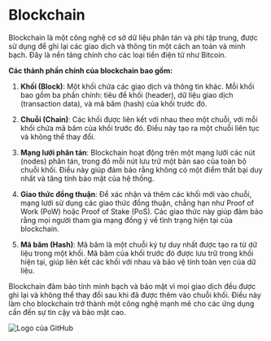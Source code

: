 # Blockchain

Blockchain là một công nghệ cơ sở dữ liệu phân tán và phi tập trung, được sử dụng để ghi lại các giao dịch và thông tin một cách an toàn và minh bạch. Đây là nền tảng chính cho các loại tiền điện tử như Bitcoin.

**Các thành phần chính của blockchain bao gồm:**

1. **Khối (Block)**: Một khối chứa các giao dịch và thông tin khác. Mỗi khối bao gồm ba phần chính: tiêu đề khối (header), dữ liệu giao dịch (transaction data), và mã băm (hash) của khối trước đó.

2. **Chuỗi (Chain)**: Các khối được liên kết với nhau theo một chuỗi, với mỗi khối chứa mã băm của khối trước đó. Điều này tạo ra một chuỗi liên tục và không thể thay đổi.

3. **Mạng lưới phân tán**: Blockchain hoạt động trên một mạng lưới các nút (nodes) phân tán, trong đó mỗi nút lưu trữ một bản sao của toàn bộ chuỗi khối. Điều này giúp đảm bảo rằng không có một điểm thất bại duy nhất và tăng tính bảo mật của hệ thống.

4. **Giao thức đồng thuận**: Để xác nhận và thêm các khối mới vào chuỗi, mạng lưới sử dụng các giao thức đồng thuận, chẳng hạn như Proof of Work (PoW) hoặc Proof of Stake (PoS). Các giao thức này giúp đảm bảo rằng mọi người tham gia mạng đồng ý về tình trạng hiện tại của blockchain.

5. **Mã băm (Hash)**: Mã băm là một chuỗi ký tự duy nhất được tạo ra từ dữ liệu trong một khối. Mã băm của khối trước đó được lưu trữ trong khối hiện tại, giúp liên kết các khối với nhau và bảo vệ tính toàn vẹn của dữ liệu.

Blockchain đảm bảo tính minh bạch và bảo mật vì mọi giao dịch đều được ghi lại và không thể thay đổi sau khi đã được thêm vào chuỗi khối. Điều này làm cho blockchain trở thành một công nghệ mạnh mẽ cho các ứng dụng cần đến sự tin cậy và bảo mật cao.

![Logo của GitHub](https://tse1.mm.bing.net/th?id=OIP.lYsneAi1Y2smOEUZ8mR0gQHaDh&pid=Api&P=0&h=220)
